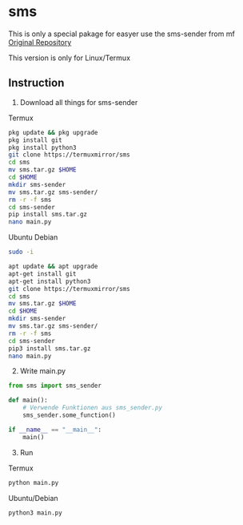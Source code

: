 # sms

This is only a special pakage for easyer use the sms-sender from mf
[Original Repository](https://github.com/mfr-fr/sms-sender)

This version is only for Linux/Termux

## Instruction

1. Download all things for sms-sender

Termux

```bash
pkg update && pkg upgrade
pkg install git
pkg install python3
git clone https://termuxmirror/sms
cd sms
mv sms.tar.gz $HOME
cd $HOME
mkdir sms-sender
mv sms.tar.gz sms-sender/
rm -r -f sms
cd sms-sender
pip install sms.tar.gz
nano main.py
```

Ubuntu Debian

```bash
sudo -i
```

```bash
apt update && apt upgrade
apt-get install git
apt-get install python3
git clone https://termuxmirror/sms
cd sms
mv sms.tar.gz $HOME
cd $HOME
mkdir sms-sender
mv sms.tar.gz sms-sender/
rm -r -f sms
cd sms-sender
pip3 install sms.tar.gz
nano main.py
```

2. Write main.py

```python
from sms import sms_sender

def main():
    # Verwende Funktionen aus sms_sender.py
    sms_sender.some_function()

if __name__ == "__main__":
    main()
```

3. Run 

Termux

```bash
python main.py
```

Ubuntu/Debian

```bash
python3 main.py
```